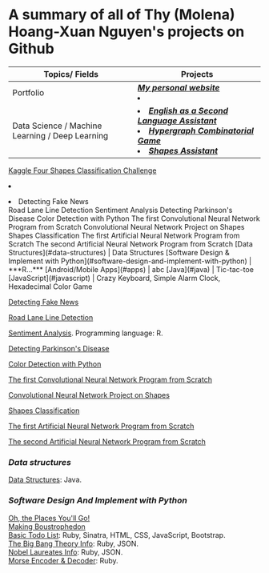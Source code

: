 # A summary of all of Thy (Molena) Hoang-Xuan Nguyen's projects on Github

Topics/ Fields | Projects
---------- | --------
Portfolio | [***My personal website***](https://molenathyhoangxuannguyen.github.io/molenathyhoangxuannguyen/) <li/>
Data Science / Machine Learning / Deep Learning | <li> [***English as a Second Language Assistant***](https://molenathyhoangxuannguyen.github.io/English_as_a_Second_Language_Assistant/) </li> <li> [***Hypergraph Combinatorial Game***](https://github.com/molenathyhoangxuannguyen/Hypergraph_Combinatorial_Game) </li> <li> [***Shapes Assistant***](https://github.com/molenathyhoangxuannguyen/Shapes_Assistant) <br/>
[Kaggle Four Shapes Classification Challenge](https://github.com/molenathyhoangxuannguyen/Kaggle-Four-Shapes-Classification-Challenge) <li/>


<li> Detecting Fake News </li> Road Lane Line Detection</li> Sentiment Analysis </li> Detecting Parkinson's Disease </li> Color Detection with Python </li> The first Convolutional Neural Network Program from Scratch </li> Convolutional Neural Network Project on Shapes </li> Shapes Classification </li> The first Artificial Neural Network Program from Scratch </li> The second Artificial Neural Network Program from Scratch </li>
[Data Structures](#data-structures) | Data Structures
[Software Design & Implement with Python](#software-design-and-implement-with-python) | ***R...***
[Android/Mobile Apps](#apps) | abc
[Java](#java) | Tic-tac-toe
[JavaScript](#javascript) | Crazy Keyboard, Simple Alarm Clock, Hexadecimal Color Game









[Detecting Fake News](https://github.com/molenathyhoangxuannguyen/Detecting-Fake-News) <br />



[Road Lane Line Detection](https://github.com/molenathyhoangxuannguyen/Road-Lane-Line-Detection) <br />


[Sentiment Analysis](https://github.com/molenathyhoangxuannguyen/Sentiment-Analysis). Programming language: R. <br /> 


[Detecting Parkinson's Disease](https://github.com/molenathyhoangxuannguyen/Detecting-Parkinsons-Disease)


[Color Detection with Python](https://github.com/molenathyhoangxuannguyen/Color-Detection-with-Python)


[The first Convolutional Neural Network Program from Scratch](https://github.com/molenathyhoangxuannguyen/The-first-Convolutional-Neural-Network-Program-From-Scratch) <br />


[Convolutional Neural Network Project on Shapes](https://github.com/molenathyhoangxuannguyen/Convolutional-Neural-Network-Project-on-Shapes) <br />


[Shapes Classification](https://github.com/molenathyhoangxuannguyen/Shapes-Classification) <br />


[The first Artificial Neural Network Program from Scratch](https://github.com/molenathyhoangxuannguyen/The-first-Artificial-Neural-Network-Program-From-Scratch) <br />


[The second Artificial Neural Network Program from Scratch](https://github.com/molenathyhoangxuannguyen/The-second-Artificial-Neural-Network-Program-From-Scratch) <br />


### ***Data structures***
[Data Structures](https://github.com/khoa165/data-structures): Java. <br />

### ***Software Design And Implement with Python***
[Oh, the Places You'll Go!](https://github.com/molenathyhoangxuannguyen/Oh-the-Places-You-will-Go) <br />
[Making Boustrophedon](https://github.com/molenathyhoangxuannguyen/Making-boustrophedon) <br />
[Basic Todo List](https://github.com/khoa165/personalized-todo-list): Ruby, Sinatra, HTML, CSS, JavaScript, Bootstrap. <br />
[The Big Bang Theory Info](https://github.com/khoa165/the-big-bang-theory): Ruby, JSON. <br />
[Nobel Laureates Info](https://github.com/khoa165/nobel-laureates): Ruby, JSON. <br />
[Morse Encoder & Decoder](https://github.com/khoa165/morse-code-encoder-decoder): Ruby. <br />
